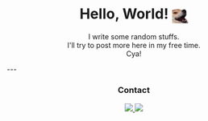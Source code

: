 <h1 align="center"> Hello, World! <img align="center" src="doge.png" width="32px"/></h2>
<p align="center">
I write some random stuffs.<br>
I'll try to post more here in my free time.<br>
Cya!</p>
---
<h3 align="center">Contact</h2>
<div align="center">
  <a href="https://discord.com/users/891742803791585400">
    <img src="https://img.shields.io/badge/Discord-%235865F2.svg?style=for-the-badge&logo=discord&logoColor=white" />
  </a>
  <a href="https://t.me/Jaogozaydorme">
    <img src="https://img.shields.io/badge/Telegram-2CA5E0?style=for-the-badge&logo=telegram&logoColor=white" />
  </a>
</div>

<!--
[<kbr> ![Discord](https://img.shields.io/badge/Discord-%235865F2.svg?style=for-the-badge&logo=discord&logoColor=white) </kbr>](https://discord.com/users/891742803791585400)
[<kbr> ![Telegram](https://img.shields.io/badge/Telegram-2CA5E0?style=for-the-badge&logo=telegram&logoColor=white) </kbr> ](https://t.me/Jaogozaydorme)
--> 
